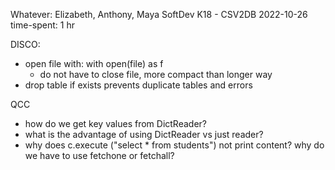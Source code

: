 Whatever: Elizabeth, Anthony, Maya
SoftDev
K18 - CSV2DB
2022-10-26
time-spent: 1 hr

DISCO:
- open file with: with open(file) as f
    - do not have to close file, more compact than longer way
- drop table if exists prevents duplicate tables and errors


QCC
- how do we get key values from DictReader?
- what is the advantage of using DictReader vs just reader?
- why does c.execute ("select * from students") not print content? why do we have to use fetchone or fetchall?
